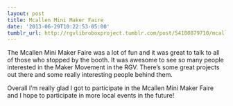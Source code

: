 ```yaml
---
layout: post
title: Mcallen Mini Maker Faire
date: '2013-06-29T10:22:53-05:00'
tumblr_url: http://rgvlibroboxproject.tumblr.com/post/54180879710/mcallen-mini-maker-faire
---
```

The Mcallen Mini Maker Faire was a lot of fun and it was great to talk to all of those who stopped by the booth. It was awesome to see so many people interested in the Maker Movement in the RGV. There’s some great projects out there and some really interesting people behind them.

Overall I’m really glad I got to participate in the Mcallen Mini Maker Faire  and I hope to participate in more local events in the future!
